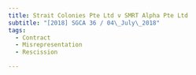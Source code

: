 ```yaml
---
title: Strait Colonies Pte Ltd v SMRT Alpha Pte Ltd 
subtitle: "[2018] SGCA 36 / 04\_July\_2018"
tags:
  - Contract
  - Misrepresentation
  - Rescission

---
```


